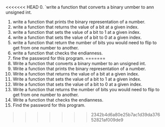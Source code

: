 <<<<<<< HEAD
0. `write a function that converts a binary unmber to ann unsigned int.
1. write a function that prints the binary representation of a number.
2. write a function that returns the value of a bit at a given index.
3. write a function that sets the value of a bit to 1 at a given index.
4. write a function that sets the value of a bit to 0 at a given index.
5. write a function that return the number of bits you would need to flip to get from one number to another.
6. write a function that checks the endianness.
7. fine the password for this program. 
=======
0. Write a function that converts a binary number to an unsigned int.
1. Write a function that prints the binary representation of a number.
2. Write a function that returns the value of a bit at a given index.
3. Write a function that sets the value of a bit to 1 at a given index.
4. Write a function that sets the value of a bit to 0 at a given index.
5. Write a function that returns the number of bits you would need to flip to get from one number to another.
6. Write a function that checks the endianness.
7. Find the password for this program.
>>>>>>> 2342b4d6a80e25b7ac1d39da37652821af009de9
